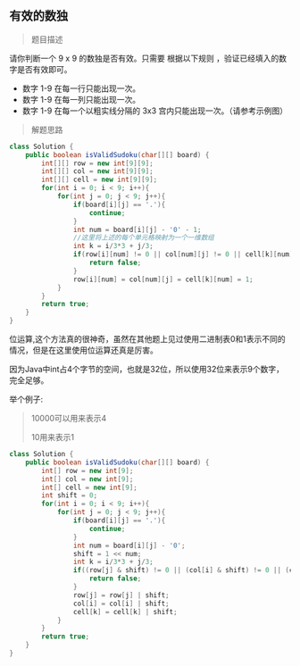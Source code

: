 ## 有效的数独

> 题目描述

请你判断一个 9 x 9 的数独是否有效。只需要 根据以下规则 ，验证已经填入的数字是否有效即可。

- 数字 1-9 在每一行只能出现一次。
- 数字 1-9 在每一列只能出现一次。
- 数字 1-9 在每一个以粗实线分隔的 3x3 宫内只能出现一次。（请参考示例图）

> 解题思路

```java
class Solution {
    public boolean isValidSudoku(char[][] board) {
        int[][] row = new int[9][9];
        int[][] col = new int[9][9];
        int[][] cell = new int[9][9];
        for(int i = 0; i < 9; i++){
            for(int j = 0; j < 9; j++){
                if(board[i][j] == '.'){
                    continue;
                }
                int num = board[i][j] - '0' - 1;
                //这里将上述的每个单元格映射为一个一维数组
                int k = i/3*3 + j/3;
                if(row[i][num] != 0 || col[num][j] != 0 || cell[k][num] != 0){
                    return false;
                }
                row[i][num] = col[num][j] = cell[k][num] = 1;
            }
        }
        return true;
    }
}
```

位运算,这个方法真的很神奇，虽然在其他题上见过使用二进制表0和1表示不同的情况，但是在这里使用位运算还真是厉害。

因为Java中int占4个字节的空间，也就是32位，所以使用32位来表示9个数字，完全足够。

举个例子:

> 10000可以用来表示4
>
> 10用来表示1

```java
class Solution {
    public boolean isValidSudoku(char[][] board) {
        int[] row = new int[9];
        int[] col = new int[9];
        int[] cell = new int[9];
        int shift = 0;
        for(int i = 0; i < 9; i++){
            for(int j = 0; j < 9; j++){
                if(board[i][j] == '.'){
                    continue;
                }
                int num = board[i][j] - '0';
                shift = 1 << num;
                int k = i/3*3 + j/3;
                if((row[j] & shift) != 0 || (col[i] & shift) != 0 || (cell[k] & shift) != 0){
                    return false;
                }
                row[j] = row[j] | shift;
                col[i] = col[i] | shift;
                cell[k] = cell[k] | shift;
            }
        }
        return true;
    }
}
```



